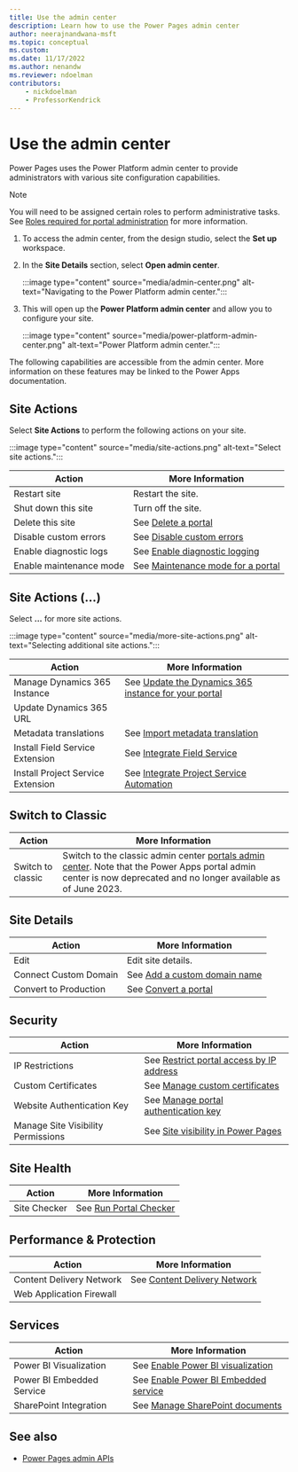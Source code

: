 ```yaml
---
title: Use the admin center
description: Learn how to use the Power Pages admin center
author: neerajnandwana-msft
ms.topic: conceptual
ms.custom: 
ms.date: 11/17/2022
ms.author: nenandw
ms.reviewer: ndoelman
contributors:
    - nickdoelman
    - ProfessorKendrick
---
```


# Use the admin center

Power Pages uses the Power Platform admin center to provide administrators with various site configuration capabilities.

> [!NOTE]
> You will need to be assigned certain roles to perform administrative tasks. See [Roles required for portal administration](/power-apps/maker/portals/admin/portal-admin-roles) for more information.

1. To access the admin center, from the design studio, select the **Set up** workspace.

1. In the **Site Details** section, select **Open admin center**.

    :::image type="content" source="media/admin-center.png" alt-text="Navigating to the Power Platform admin center.":::

1. This will open up the **Power Platform admin center** and allow you to configure your site.

    :::image type="content" source="media/power-platform-admin-center.png" alt-text="Power Platform admin center.":::

The following capabilities are accessible from the admin center. More information on these features may be linked to the Power Apps documentation.

## Site Actions

Select **Site Actions** to perform the following actions on your site.

:::image type="content" source="media/site-actions.png" alt-text="Select site actions.":::

| Action | More Information |
| - | - |
| Restart site | Restart the site. |
| Shut down this site | Turn off the site. |
| Delete this site | See [Delete a portal](/power-apps/maker/portals/admin/reset-portal#delete-a-portal) |
| Disable custom errors | See [Disable custom errors](/power-apps/maker/portals/admin/view-portal-error-log#disable-custom-error) |
| Enable diagnostic logs | See [Enable diagnostic logging](/power-apps/maker/portals/admin/view-portal-error-log#enable-diagnostic-logging)
| Enable maintenance mode | See [Maintenance mode for a portal](/power-apps/maker/portals/admin/enable-maintenance-mode) |

## Site Actions (...)

Select **...** for more site actions.

:::image type="content" source="media/more-site-actions.png" alt-text="Selecting additional site actions.":::

| Action | More Information |
| - | - |
| Manage Dynamics 365 Instance | See [Update the Dynamics 365 instance for your portal](/power-apps/maker/portals/admin/update-dynamics365-instance) |
| Update Dynamics 365 URL | |
| Metadata translations | See [Import metadata translation](/power-apps/maker/portals/admin/import-metadata-translation)
| Install Field Service Extension | See [Integrate Field Service](/power-apps/maker/portals/customer-engagement-apps/integrate-field-service) |
| Install Project Service Extension | See [Integrate Project Service Automation](/power-apps/maker/portals/customer-engagement-apps/integrate-project-service-automation) |

## Switch to Classic
| Action | More Information |
| - | - |
| Switch to classic | Switch to the classic admin center [portals admin center](/powerapps/maker/portals/admin/admin-overview). Note that the Power Apps portal admin center is now deprecated and no longer available as of June 2023. |

## Site Details

| Action | More Information |
| - | - |
| Edit | Edit site details. |
| Connect Custom Domain | See [Add a custom domain name](/power-apps/maker/portals/admin/add-custom-domain) |
| Convert to Production | See [Convert a portal](/power-apps/maker/portals/admin/convert-portal) |

## Security

| Action | More Information |
| - | - |
| IP Restrictions | See [Restrict portal access by IP address](/power-apps/maker/portals/admin/ip-address-restrict) |
| Custom Certificates | See [Manage custom certificates](/power-apps/maker/portals/admin/manage-custom-certificates) |
| Website Authentication Key | See [Manage portal authentication key](/power-apps/maker/portals/admin/manage-auth-key) |
| Manage Site Visibility Permissions | See [Site visibility in Power Pages](../security/site-visibility.md) |

## Site Health

| Action | More Information |
| - | - |
| Site Checker | See [Run Portal Checker](/power-apps/maker/portals/admin/portal-checker) |

## Performance & Protection

| Action | More Information |
| - | - |
| Content Delivery Network | See [Content Delivery Network](/power-apps/maker/portals/configure/configure-cdn) |
| Web Application Firewall | |

## Services

| Action | More Information |
| - | - |
| Power BI Visualization | See [Enable Power BI visualization](/power-apps/maker/portals/admin/set-up-power-bi-integration#enable-power-bi-visualization) |
| Power BI Embedded Service | See [Enable Power BI Embedded service](/power-apps/maker/portals/admin/set-up-power-bi-integration#enable-power-bi-embedded-service) |
| SharePoint Integration | See [Manage SharePoint documents](/power-apps/maker/portals/manage-sharepoint-documents) |

## See also
- [Power Pages admin APIs](admin-api.md)
